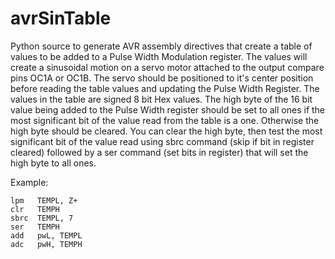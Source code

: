 # avrSinTable
Python source to generate AVR assembly directives that create a table of values to be added to a 
Pulse Width Modulation register.  The values will create a sinusoidal motion on a servo motor attached 
to the output compare pins OC1A or OC1B.  The servo should be positioned to it's center position before
reading the table values and updating the Pulse Width Register.  The values in the table are signed 8 bit 
Hex values.  The high byte of the 16 bit value being added to the Pulse Width register should be set to all 
ones if the most significant bit of the value read from the table is a one.  Otherwise the high byte should 
be cleared.  You can clear the high byte, then test the most significant bit of the value read using sbrc 
command (skip if bit in register cleared) followed by a ser command (set bits in register) that will set 
the high byte to all ones.

Example:<br>
```
lpm   TEMPL, Z+
clr   TEMPH
sbrc  TEMPL, 7
ser   TEMPH
add   pwL, TEMPL
adc   pwH, TEMPH
```
